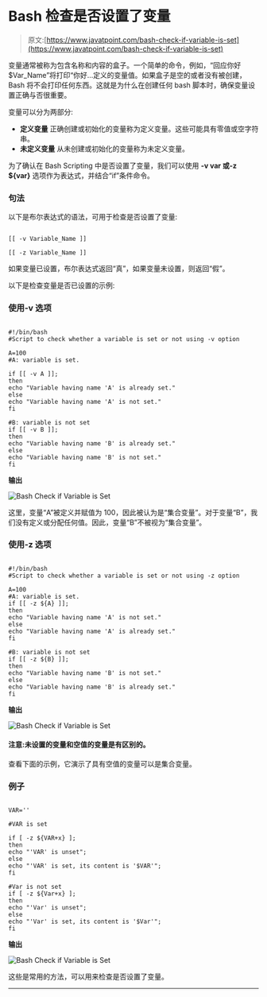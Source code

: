 # Bash 检查是否设置了变量

> 原文:[https://www.javatpoint.com/bash-check-if-variable-is-set](https://www.javatpoint.com/bash-check-if-variable-is-set)

变量通常被称为包含名称和内容的盒子。一个简单的命令，例如，“回应你好$Var_Name”将打印“你好...定义的变量值。如果盒子是空的或者没有被创建，Bash 将不会打印任何东西。这就是为什么在创建任何 bash 脚本时，确保变量设置正确与否很重要。

变量可以分为两部分:

*   **定义变量**
    正确创建或初始化的变量称为定义变量。这些可能具有零值或空字符串。
*   **未定义变量**
    从未创建或初始化的变量称为未定义变量。

为了确认在 Bash Scripting 中是否设置了变量，我们可以使用 **-v var 或-z ${var}** 选项作为表达式，并结合“if”条件命令。

### 句法

以下是布尔表达式的语法，可用于检查是否设置了变量:

```

[[ -v Variable_Name ]]

[[ -z Variable_Name ]]

```

如果变量已设置，布尔表达式返回“真”，如果变量未设置，则返回“假”。

以下是检查变量是否已设置的示例:

### 使用-v 选项

```

#!/bin/bash
#Script to check whether a variable is set or not using -v option

A=100
#A: variable is set.

if [[ -v A ]];
then
echo "Variable having name 'A' is already set."
else
echo "Variable having name 'A' is not set."
fi

#B: variable is not set
if [[ -v B ]];
then
echo "Variable having name 'B' is already set."
else
echo "Variable having name 'B' is not set."
fi

```

**输出**

![Bash Check if Variable is Set](../Images/a38b9a1e8b1575766663b02061f8914b.png)

这里，变量“A”被定义并赋值为 100，因此被认为是“集合变量”。对于变量“B”，我们没有定义或分配任何值。因此，变量“B”不被视为“集合变量”。

### 使用-z 选项

```

#!/bin/bash
#Script to check whether a variable is set or not using -z option

A=100
#A: variable is set.
if [[ -z ${A} ]];
then
echo "Variable having name 'A' is not set."
else
echo "Variable having name 'A' is already set."
fi

#B: variable is not set
if [[ -z ${B} ]];
then
echo "Variable having name 'B' is not set."
else
echo "Variable having name 'B' is already set."
fi

```

**输出**

![Bash Check if Variable is Set](../Images/0147e3e7cb19a05ccffbd851480ccb83.png)

#### 注意:未设置的变量和空值的变量是有区别的。

查看下面的示例，它演示了具有空值的变量可以是集合变量。

### 例子

```

VAR=''

#VAR is set

if [ -z ${VAR+x} ]; 
then 
echo "'VAR' is unset"; 
else 
echo "'VAR' is set, its content is '$VAR'"; 
fi

#Var is not set
if [ -z ${Var+x} ]; 
then 
echo "'Var' is unset"; 
else 
echo "'Var' is set, its content is '$Var'"; 
fi

```

**输出**

![Bash Check if Variable is Set](../Images/4cc35ceced5255e0f7c5c8c6e6bcb6bc.png)

这些是常用的方法，可以用来检查是否设置了变量。

* * *